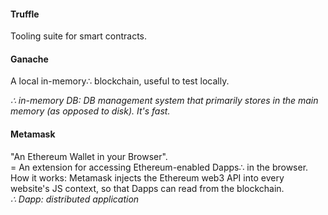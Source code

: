 
#### Truffle 
Tooling suite for smart contracts.

#### Ganache
A local in-memory∴ blockchain, useful to test locally.   

_∴ in-memory DB: DB management system that primarily stores in the main memory (as opposed to disk). It's fast._

#### Metamask
"An Ethereum Wallet in your Browser".   
= An extension for accessing Ethereum-enabled Dapps∴ in the browser.    
How it works: Metamask injects the Ethereum web3 API into every website's JS context, so that Dapps can read from the blockchain.    
_∴ Dapp: distributed application_
